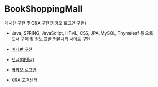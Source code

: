 # BookShoppingMall

게시판 구현 및 Q&A 구현(카카오 로그인 구현)
- Java, SPRING, JavaScript, HTML, CSS, JPA, MySQL, Thymeleaf 등 으로 도서 구매 및 정보 교환 커뮤니티 사이트 구현

- <a href="https://github.com/Munsu0701/project/tree/Board">게시판 구현</a>
- <a href="https://github.com/Munsu0701/project/tree/Comment">댓글(대댓글) </a>
- <a href="https://github.com/Munsu0701/project/tree/KaKao">카카오 로그인</a>
- <a href="https://github.com/Munsu0701/project/tree/Q&A">Q&A 고객센터 </a>
